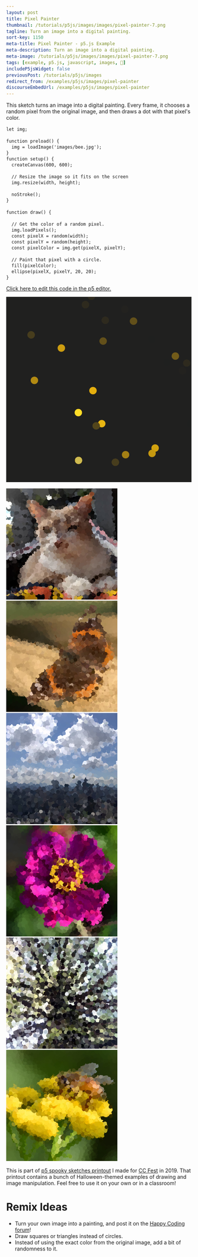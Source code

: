 ```yaml
---
layout: post
title: Pixel Painter
thumbnail: /tutorials/p5js/images/images/pixel-painter-7.png
tagline: Turn an image into a digital painting.
sort-key: 1150
meta-title: Pixel Painter - p5.js Example
meta-description: Turn an image into a digital painting.
meta-image: /tutorials/p5js/images/images/pixel-painter-7.png
tags: [example, p5.js, javascript, images, 🎃]
includeP5jsWidget: false
previousPost: /tutorials/p5js/images
redirect_from: /examples/p5js/images/pixel-painter
discourseEmbedUrl: /examples/p5js/images/pixel-painter
---
```


This sketch turns an image into a digital painting. Every frame, it chooses a random pixel from the original image, and then draws a dot with that pixel's color.

```
let img;

function preload() {
  img = loadImage('images/bee.jpg');
}
function setup() {
  createCanvas(600, 600);

  // Resize the image so it fits on the screen
  img.resize(width, height);

  noStroke();
}

function draw() {

  // Get the color of a random pixel.
  img.loadPixels();
  const pixelX = random(width);
  const pixelY = random(height);
  const pixelColor = img.get(pixelX, pixelY);

  // Paint that pixel with a circle.
  fill(pixelColor);
  ellipse(pixelX, pixelY, 20, 20);
}
```

[Click here to edit this code in the p5 editor.](https://editor.p5js.org/KevinWorkman/sketches/aDwj3IoHh)

![pixel painter](/tutorials/p5js/images/images/pixel-painter-8.gif)

![cat](/tutorials/p5js/images/images/pixel-painter-1.png)
![butterfly](/tutorials/p5js/images/images/pixel-painter-2.png)
![city](/tutorials/p5js/images/images/pixel-painter-3.png)
![flower](/tutorials/p5js/images/images/pixel-painter-4.png)
![tree](/tutorials/p5js/images/images/pixel-painter-5.png)
![bee](/tutorials/p5js/images/images/pixel-painter-6.png)

This is part of [p5 spooky sketches printout](http://tinyurl.com/p5-spooky-sketches) I made for [CC Fest](http://ccfest.rocks/) in 2019. That printout contains a bunch of Halloween-themed examples of drawing and image manipulation. Feel free to use it on your own or in a classroom!

# Remix Ideas

- Turn your own image into a painting, and post it on the [Happy Coding forum](https://forum.happycoding.io)!
- Draw squares or triangles instead of circles.
- Instead of using the exact color from the original image, add a bit of randomness to it.
